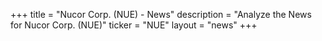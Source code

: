 +++
title = "Nucor Corp. (NUE) - News"
description = "Analyze the News for Nucor Corp. (NUE)"
ticker = "NUE"
layout = "news"
+++

